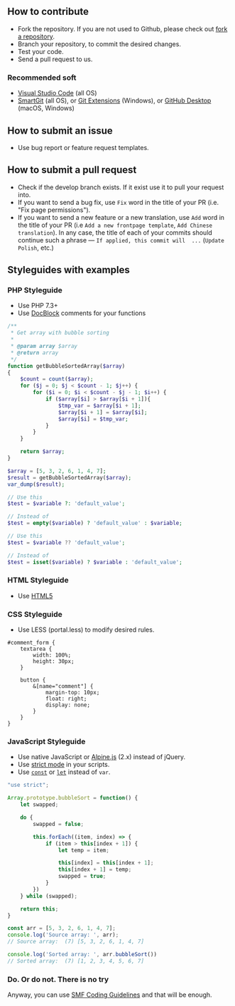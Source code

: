## How to contribute
* Fork the repository. If you are not used to Github, please check out [fork a repository](https://help.github.com/fork-a-repo).
* Branch your repository, to commit the desired changes.
* Test your code.
* Send a pull request to us.

### Recommended soft
* [Visual Studio Code](https://code.visualstudio.com) (all OS)
* [SmartGit](https://www.syntevo.com/smartgit/download/) (all OS), or [Git Extensions](https://github.com/gitextensions/gitextensions/releases) (Windows), or [GitHub Desktop](https://desktop.github.com) (macOS, Windows)

## How to submit an issue
* Use bug report or feature request templates.

## How to submit a pull request
* Check if the develop branch exists. If it exist use it to pull your request into.
* If you want to send a bug fix, use `Fix` word in the title of your PR (i.e. "Fix page permissions").
* If you want to send a new feature or a new translation, use `Add` word in the title of your PR (i.e `Add a new frontpage template`, `Add Chinese translation`).
In any case, the title of each of your commits should continue such a phrase — `If applied, this commit will  ...` (`Update Polish`, etc.)

## Styleguides with examples

### PHP Styleguide
* Use PHP 7.3+
* Use [DocBlock](https://make.wordpress.org/core/handbook/best-practices/inline-documentation-standards/php/#docblock-formatting) comments for your functions

```php
/**
 * Get array with bubble sorting
 *
 * @param array $array
 * @return array
 */
function getBubbleSortedArray($array)
{
    $count = count($array);
    for ($j = 0; $j < $count - 1; $j++) {
        for ($i = 0; $i < $count - $j - 1; $i++) {
            if ($array[$i] > $array[$i + 1]){
                $tmp_var = $array[$i + 1];
                $array[$i + 1] = $array[$i];
                $array[$i] = $tmp_var;
            }
        }
    }

    return $array;
}

$array = [5, 3, 2, 6, 1, 4, 7];
$result = getBubbleSortedArray($array);
var_dump($result);
```
```php
// Use this
$test = $variable ?: 'default_value';

// Instead of
$test = empty($variable) ? 'default_value' : $variable;

// Use this
$test = $variable ?? 'default_value';

// Instead of
$test = isset($variable) ? $variable : 'default_value';
```

### HTML Styleguide
* Use [HTML5](https://www.w3schools.com/html/html5_syntax.asp)

### CSS Styleguide
* Use LESS (portal.less) to modify desired rules.

```less
#comment_form {
    textarea {
        width: 100%;
        height: 30px;
    }

    button {
        &[name="comment"] {
            margin-top: 10px;
            float: right;
            display: none;
        }
    }
}
```

### JavaScript Styleguide
* Use native JavaScript or [Alpine.js](https://github.com/alpinejs/alpine) (2.x) instead of jQuery.
* Use [strict mode](https://developer.mozilla.org/en-US/docs/Web/JavaScript/Reference/Strict_mode) in your scripts.
* Use [`const`](https://developer.mozilla.org/en-US/docs/Web/JavaScript/Reference/Statements/const) or [`let`](https://developer.mozilla.org/en-US/docs/Web/JavaScript/Reference/Statements/let) instead of `var`.

```js
"use strict";

Array.prototype.bubbleSort = function() {
    let swapped;

    do {
        swapped = false;

        this.forEach((item, index) => {
            if (item > this[index + 1]) {
                let temp = item;

                this[index] = this[index + 1];
                this[index + 1] = temp;
                swapped = true;
            }
        })
    } while (swapped);

    return this;
}

const arr = [5, 3, 2, 6, 1, 4, 7];
console.log('Source array: ', arr);
// Source array:  (7) [5, 3, 2, 6, 1, 4, 7]

console.log('Sorted array: ', arr.bubbleSort())
// Sorted array:  (7) [1, 2, 3, 4, 5, 6, 7]
```

### Do. Or do not. There is no try
Anyway, you can use [SMF Coding Guidelines](https://wiki.simplemachines.org/smf/Coding_Guidelines) and that will be enough.
